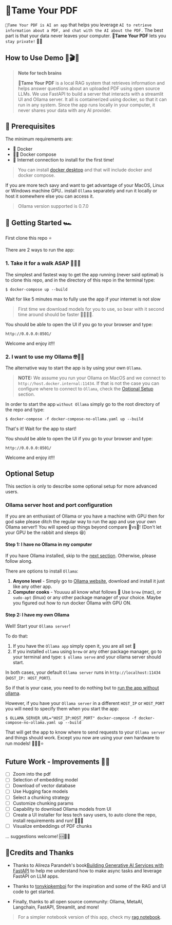 # 🦮Tame Your PDF

`🦮Tame Your PDF is AI an app` that helps you leverage `AI to retrieve information about a PDF, and chat with the AI about the PDF.` The best part is that your data never leaves your computer. 🦮**Tame Your PDF** lets you `stay private!` 🤫🤐

## How to Use Demo 🎥🎬🍿

> **Note for tech brains**
>
> 🦮**Tame Your PDF** is a local RAG system that retrieves information and helps answer questions about an uploaded PDF using open source LLMs. We use FastAPI to build a server that interacts with a streamlit UI and Ollama server. It all is containerized using docker, so that it can run in any system. Since the app runs locally in your computer, it never shares your data with any AI provider.

## 🔑 Prerequisites

The minimum requirements are:

- 🐳 Docker
- 🐳📝 Docker compose
- 🛜 Internet connection to install for the first time!

> You can install [docker desktop](https://docs.docker.com/desktop/) and that will include docker and docker compose.

If you are more tech savy and want to get advantage of your MacOS, Linux or Windows machine GPU.. install `Ollama` separately and run it locally or host it somewhere else you can access it.

> Ollama version supported is 0.7.0

## 🚀 Getting Started 🏎️

First clone this repo ⭐️

There are 2 ways to run the app:

### 1. Take it for a walk ASAP 🦮💨💨

The simplest and fastest way to get the app running (never said optimal) is to clone this repo, and in the directory of this repo in the terminal type:

`$ docker-compose up --build`

Wait for like 5 minutes max to fully use the app if your internet is not slow

> First time we download models for you to use, so bear with it second time around should be faster 🙇🏻🙇🏻.

You should be able to open the UI if you go to your browser and type:

`http://0.0.0.0:8501/`

Welcome and enjoy it!!!

### 2. I want to use my Ollama 🤓🦙🪮

The alternative way to start the app is by using your own `Ollama`.

> **NOTE:** We assume you run your Ollama on MacOS and we connect to `http://host.docker.internal:11434`. If that is not the case you can configure where to connect to `Ollama`, check the [Optional Setup](#optional-setup) section.

In order to start the app `without Ollama` simply go to the root directory of the repo and type:

`$ docker-compose -f docker-compose-no-ollama.yaml up --build`

That's it! Wait for the app to start!

You should be able to open the UI if you go to your browser and type:

`http://0.0.0.0:8501/`

Welcome and enjoy it!!!

## Optional Setup

This section is only to describe some optional setup for more advanced users.

### Ollama server host and port configuration

If you are an enthusiast of Ollama or you have a machine with GPU then for god sake please ditch the regular way to run the app and use your own Ollama server!! You will speed up things beyond compare 🐢vs🐇! (Don't let your GPU be the rabbit and sleeps 😆)

#### Step 1: I have no Ollama in my computer

If you have Ollama installed, skip to the [next section](#step-2-i-have-my-own-ollama). Otherwise, please follow along.

There are options to install `Ollama`:

1. **Anyone level** - Simply go to [Ollama website](https://ollama.com/), download and install it just like any other app.
2. **Computer cooks** - Youuuu all know what follows 🍻 Use `brew` (mac), or `sudo-apt` (linux) or any other package manager of your choice. Maybe you figured out how to run docker Ollama with GPU ON.

#### Step 2: I have my own Ollama

Well! Start your `Ollama server`!

To do that:

1. If you have the `Ollama app` simply open it, you are all set 🙌
2. If you installed `ollama` using `brew` or any other package manager, go to your terminal and type: `$ ollama serve` and your ollama server should start.

In both cases, your default `Ollama server` runs in `http://localhost:11434` (`HOST_IP: HOST_PORT`).

So if that is your case, you need to do nothing but to [run the app without ollama](#2-i-want-to-use-my-ollama-).

However, if you have your `Ollama server` in a different `HOST_IP` or `HOST_PORT` you will need to specify them when you start the app:

`$ OLLAMA_SERVER_URL="HOST_IP:HOST_PORT" docker-compose -f docker-compose-no-ollama.yaml up --build`

That will get the app to know where to send requests to your `Ollama server` and things should work. Except you now are using your own hardware to run models! 📲🐳🦙⭐️

## Future Work - Improvements 🔬📝

- [ ] Zoom into the pdf
- [ ] Selection of embedding model
- [ ] Download of vector database
- [ ] Use Hugging face models
- [ ] Select a chunking strategy
- [ ] Customize chunking params
- [ ] Capability to download Ollama models from UI
- [ ] Create a UI installer for less tech savy users, to auto clone the repo, install requirements and run! 🙏🙏🙏
- [ ] Visualize embeddings of PDF chunks

... suggestions welcome! 🆘📝🙏

## 🏅Credits and Thanks

- Thanks to Alireza Parandeh's book[Building Generative AI Services with FastAPI](https://learning.oreilly.com/library/view/building-generative-ai) to help me understand how to make async tasks and leverage FastAPI on LLM apps.

- Thanks to [tonykipkemboi](https://github.com/tonykipkemboi/ollama_pdf_rag) for the inspiration and some of the RAG and UI code to get started.

- Finally, thanks to all open source community: Ollama, MetaAI, Langchain, FastAPI, Streamlit, and more!

> For a simpler notebook version of this app, check my [rag notebook](https://github.com/arturops/ai-notebooks/blob/main/pdf-rag/local_pdf_rag.ipynb).
